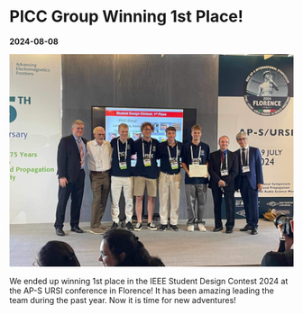 # PICC Group Winning 1st Place!
**2024-08-08**

![Winning Moment](blog_pics/win.JPG)

We ended up winning 1st place in the IEEE Student Design Contest 2024 at the AP-S URSI conference in Florence! It has been amazing leading the team during the past year. Now it is time for new adventures!
